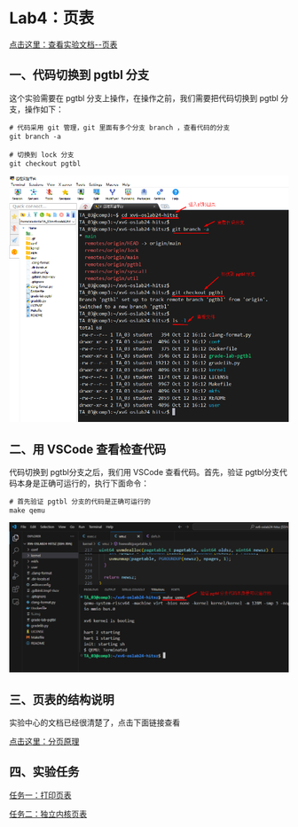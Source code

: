 # Lab4：页表



[点击这里：查看实验文档--页表](https://os-labs.pages.dev/lab4/part1/)



## 一、代码切换到 pgtbl 分支

这个实验需要在 pgtbl 分支上操作，在操作之前，我们需要把代码切换到 pgtbl  分支，操作如下：

```
# 代码采用 git 管理，git 里面有多个分支 branch ，查看代码的分支
git branch -a

# 切换到 lock 分支
git checkout pgtbl  
```

![](01.png)





## 二、用  VSCode 查看检查代码



代码切换到 pgtbl分支之后，我们用 VSCode 查看代码。首先，验证  pgtbl分支代码本身是正确可运行的，执行下面命令：

```
# 首先验证 pgtbl 分支的代码是正确可运行的
make qemu 

```

![](02.png)



## 三、页表的结构说明



实验中心的文档已经很清楚了，点击下面链接查看

[点击这里：分页原理](https://os-labs.pages.dev/lab4/part2/)



## 四、实验任务



[任务一：打印页表](Task01.md)



[任务二：独立内核页表](Task02/Task02.md)











